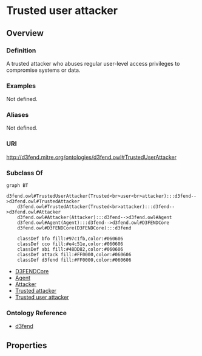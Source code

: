 # Trusted user attacker

## Overview

### Definition
A trusted attacker who abuses regular user-level access privileges to compromise systems or data.

### Examples
Not defined.

### Aliases
Not defined.

### URI
http://d3fend.mitre.org/ontologies/d3fend.owl#TrustedUserAttacker

### Subclass Of
```mermaid
graph BT
    d3fend.owl#TrustedUserAttacker(Trusted<br>user<br>attacker):::d3fend-->d3fend.owl#TrustedAttacker
    d3fend.owl#TrustedAttacker(Trusted<br>attacker):::d3fend-->d3fend.owl#Attacker
    d3fend.owl#Attacker(Attacker):::d3fend-->d3fend.owl#Agent
    d3fend.owl#Agent(Agent):::d3fend-->d3fend.owl#D3FENDCore
    d3fend.owl#D3FENDCore(D3FENDCore):::d3fend
    
    classDef bfo fill:#97c1fb,color:#060606
    classDef cco fill:#e4c51e,color:#060606
    classDef abi fill:#48DD82,color:#060606
    classDef attack fill:#FF0000,color:#060606
    classDef d3fend fill:#FF0000,color:#060606
```

- [D3FENDCore](/docs/ontology/reference/model/D3FENDCore/D3FENDCore.md)
- [Agent](/docs/ontology/reference/model/D3FENDCore/Agent/Agent.md)
- [Attacker](/docs/ontology/reference/model/D3FENDCore/Agent/Attacker/Attacker.md)
- [Trusted attacker](/docs/ontology/reference/model/D3FENDCore/Agent/Attacker/Trusted%20attacker/Trusted%20attacker.md)
- [Trusted user attacker](/docs/ontology/reference/model/D3FENDCore/Agent/Attacker/Trusted%20attacker/Trusted%20user%20attacker/Trusted%20user%20attacker.md)


### Ontology Reference
- [d3fend](http://d3fend.mitre.org/ontologies/d3fend.owl#)

## Properties
